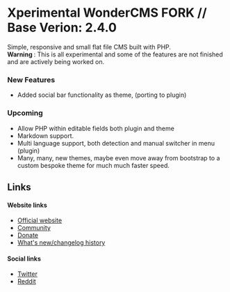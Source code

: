# Xperimental WonderCMS FORK // Base Verion: 2.4.0
Simple, responsive and small flat file CMS built with PHP. <br/>
<b> Warning </b>: This is all experimental and some of the features are not finished and are actively being worked on.

### New Features
- Added social bar functionality as theme, (porting to plugin)

### Upcoming
- Allow PHP within editable fields both plugin and theme
- Markdown support.
- Multi language support, both detection and manual switcher in menu (plugin)
- Many, many, new themes, maybe even move away from bootstrap to a custom bespoke theme for much much faster speed.


## Links
#### Website links
- [Official website](https://wondercms.com)
- [Community](https://wondercms.com/forum)
- [Donate](https://wondercms.com/donate)
- [What's new/changelog history](https://wondercms.com/whatsnew)

#### Social links
- [Twitter](https://twitter.com/wondercms)
- [Reddit](https://reddit.com/r/WonderCMS)
